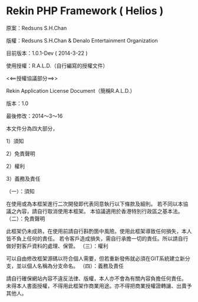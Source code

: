 Rekin PHP Framework ( Helios )
===============================================================
原案：Redsuns S.H.Chan

版權：Redsuns S.H.Chan & Denalo Entertainment Organization

目前版本：1.0.1-Dev ( 2014-3-22 )

使用授權：R.A.L.D.（自行編寫的授權文件）

<<==授權協議部分==>>

Rekin Application License Document（簡稱R.A.L.D.）

版本：1.0

最後修改：2014～3～16

本文件分為四大部分，

1）須知

2）免責聲明

2）權利

3）義務及責任

（一）：須知

在使用或為本框架進行二次開發即代表同意執行以下條款及細則。
若不同以本協議之內容，請自行取消使用本框架。
本協議適用於香港特別行政區之基本法。
（二）：免責聲明

此框架仍未成熟，在使用前請自行斟酌箇中風險。使用此框架導致任何損失，本人皆不負上任何的責任。
若令客戶造成損失，需自行承擔一切的責任。所以請自行做好對客戶資料的處理、保管。
（三）：權利

可以自由修改框架源碼以符合個人需要，但若重新發佈就必須在GIT系統建立新分支，並以個人名稱為分支命名。
（四）：義務及責任

請自行確保網站內容不違反法律、版權，本人亦不會為有關內容負擔任何責任。
未得本人書面授權，不得用此框架作商業用途。亦不得把商業授權證轉讓、出賣予其他人。
